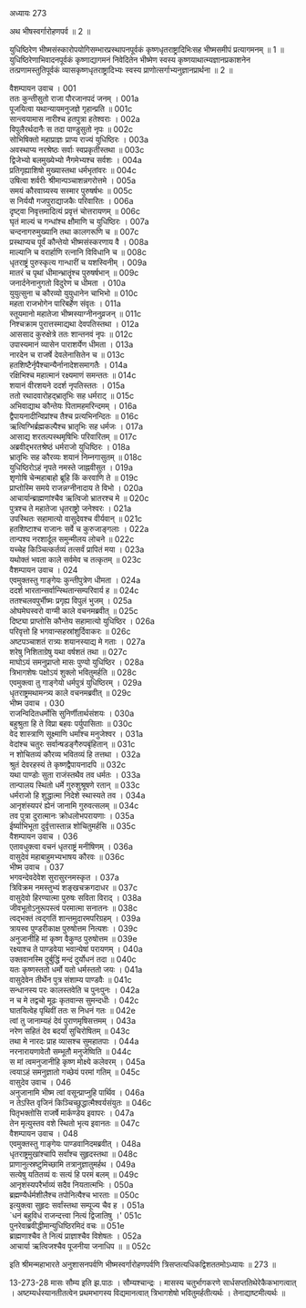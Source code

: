 अध्यायः 273

अथ भीषस्वर्गारोहणपर्व ॥ 2 ॥

युधिष्ठिरेण भीष्मसंस्कारोपयोगिसम्भारप्रस्थापनपूर्वकं कृष्णधृतराष्ट्रादिभिःसह भीष्मसमीपं प्रत्यागमनम् ॥ 1 ॥ युधिष्ठिरेणाभिवादनपूर्वकं कृष्णाद्यागमनं निवेदितेन भीष्मेण स्वस्य कृष्णयाथात्म्यज्ञानप्रकाशनेन तत्प्रणामस्तुतिपूर्वकं व्यासकृष्णधृतराष्ट्रादिभ्यः स्वस्य प्राणोत्सर्गाभ्यनुज्ञानप्रार्थना ॥ 2 ॥

वैशम्पायन उवाच ।	001  
ततः कुन्तीसुतो राजा पौरजानपदं जनम् ।	001a  
पूजयित्वा यथान्यायमनुजज्ञे गृहान्प्रति ॥	001c  
सान्त्वयामास नारीश्च हतपुत्रा हतेश्वराः ।	002a  
विपुलैरर्थदानैः स तदा पाण्डुसुतो नृपः ॥	002c  
सोभिषिक्तो महाप्राज्ञः प्राप्य राज्यं युधिष्ठिरः ।	003a  
अवस्थाप्य नरश्रेष्ठः सर्वाः स्वप्रकृतीस्तथा ॥	003c  
द्विजेभ्यो बलमुख्येभ्यो नैगमेभ्यश्च सर्वशः ।	004a  
प्रतिगृह्याशिषो मुख्यास्तथा धर्मभृतांवरः ॥	004c  
उषित्वा शर्वरीः श्रीमान्पञ्चाशन्नगरोत्तमे ।	005a  
समयं कौरवाग्र्यस्य सस्मार पुरुषर्षभः ॥	005c  
स निर्ययौ गजपुराद्याजकैः परिवारितः ।	006a  
दृष्ट्वा निवृत्तमादित्यं प्रवृत्तं चोत्तरायणम् ॥	006c  
घृतं माल्यं च गन्धांश्च क्षौमाणि च युधिष्ठिरः ।	007a  
चन्दनागरुमुख्यानि तथा कालगरूणि च ॥	007c  
प्रस्थाप्यच पूर्वं कौन्तेयो भीष्मसंस्करणाय वै ।	008a  
माल्यानि च वरार्हाणि रत्नानि विविधानि च ॥	008c  
धृतराष्ट्रं पुरुस्कृत्य गान्धारीं च यशस्विनीम् ।	009a  
मातरं च पृथां धीमान्भ्रातॄंश्च पुरुषर्षभान् ॥	009c  
जनार्दनेनानुगतो विदुरेण च धीमता ।	010a  
युयुत्सुना च कौरव्यो युयुधानेन चाभिभो ॥	010c  
महता राजभोगेन पारिबर्हेण संवृतः ।	011a  
स्तूयमानो महातेजा भीष्मस्याग्नीननुव्रजन् ॥	011c  
निश्चक्राम पुरात्तस्माद्यथा देवपतिस्तथा ।	012a  
आससाद कुरुक्षेत्रे ततः शान्तनवं नृपः ॥	012c  
उपास्यमानं व्यासेन पाराशर्येण धीमता ।	013a  
नारदेन च राजर्षे देवलेनासितेन च ॥	013c  
हतशिष्टैर्नृपैश्चान्यैर्नानादेशसमागतैः ।	014a  
रक्षिभिश्च महात्मानं रक्ष्यमाणं समन्ततः ॥	014c  
शयानं वीरशयने ददर्श नृपतिस्ततः ।	015a  
ततो रथादवारोहद्भ्रातृभिः सह धर्मराट् ॥	015c  
अभिवाद्याथ कौन्तेयः पितामहमरिन्दमम् ।	016a  
द्वैपायनादीन्विप्रांश्च तैश्च प्रत्यभिनन्दितः ॥	016c  
ऋत्विग्भिर्ब्रह्मकल्पैश्च भ्रातृभिः सह धर्मजः ।	017a  
आसाद्य शरतल्पस्थमृषिभिः परिवारितम् ॥	017c  
अब्रवीद्भरतश्रेष्ठं धर्मराजो युधिष्ठिरः ।	018a  
भ्रातृभिः सह कौरव्यः शयानं निम्नगासुतम् ॥	018c  
युधिष्ठिरोऽहं नृपते नमस्ते जाह्नवीसुत ।	019a  
शृणोषि चेन्महाबाहो ब्रूहि किं करवाणि ते ॥	019c  
प्राप्तोस्मि समये राजन्नग्नीनादाय ते विभो ।	020a  
आचार्यान्ब्राह्मणांश्चैव ऋत्विजो भ्रातरश्च मे ॥	020c  
पुत्रश्च ते महातेजा धृतराष्ट्रो जनेश्वरः ।	021a  
उपस्थितः सहामात्यो वासुदेवश्च वीर्यवान् ॥	021c  
हतशिष्टाश्च राजानः सर्वे च कुरुजाङ्गलाः ।	022a  
तान्पश्य नरशार्दूल समुन्मीलय लोचने ॥	022c  
यच्चेह किञ्चित्कर्तव्यं तत्सर्वं प्रापितं मया ।	023a  
यथोक्तं भवता काले सर्वमेव च तत्कृतम् ॥	023c  
वैशम्पायन उवाच ।	024  
एवमुक्तस्तु गाङ्गेयः कुन्तीपुत्रेण धीमता ।	024a  
ददर्श भारतान्सर्वान्स्थितान्सम्परिवार्य ह ॥	024c  
ततश्चलवपुर्भीष्मः प्रगृह्य विपुलं भुजम् ।	025a  
ओघमेघस्वरो वाग्मी काले वचनमब्रवीत् ॥	025c  
दिष्ट्या प्राप्तोसि कौन्तेय सहामात्यो युधिष्ठिर ।	026a  
परिवृत्तो हि भगवान्सहस्रांशुर्दिवाकरः ॥	026c  
अष्टपञ्चाशतं रात्र्यः शयानस्याद्य मे गताः ।	027a  
शरेषु निशिताग्रेषु यथा वर्षशतं तथा ॥	027c  
माघोऽयं समनुप्राप्तो मासः पुण्यो युधिष्ठिर ।	028a  
त्रिभागशेषः पक्षोऽयं शुक्लो भवितुमर्हति ॥	028c  
एवमुक्त्वा तु गाङ्गेयो धर्मपुत्रं युधिष्ठिरम् ।	029a  
धृतराष्ट्रमथामन्त्र्य काले वचनमब्रवीत् ॥	029c  
भीष्म उवाच ।	030  
राजन्विदितधर्मोसि सुनिर्णीतार्थसंशयः ।	030a  
बहुश्रुता हि ते विप्रा बहवः पर्युपासिताः ॥	030c  
वेद शास्त्राणि सूक्ष्माणि धर्मांश्च मनुजेश्वर ।	031a  
वेदांश्च चतुरः सर्वान्षडङ्गैरुपबृंहितान् ॥	031c  
न शोचितव्यं कौरव्य भवितव्यं हि तत्तथा ।	032a  
श्रुतं देवरहस्यं ते कृष्णद्वैपायनादपि ॥	032c  
यथा पाण्डोः सुता राजंस्तथैव तव धर्मतः ।	033a  
तान्पालय स्थितो धर्मे गुरुशुश्रूषणे रतान् ॥	033c  
धर्मराजो हि शुद्धात्मा निदेशे स्थास्यते तव ।	034a  
आनृशंस्यपरं ह्येनं जानामि गुरुवत्सलम् ॥	034c  
तव पुत्रा दुरात्मानः क्रोधलोभपरायणाः ।	035a  
ईर्ष्याभिभूता दुर्वृत्तास्तान्न शोचितुमर्हसि ॥	035c  
वैशम्पायन उवाच ।	036  
एतावधुक्त्वा वचनं धृतराष्ट्रं मनीषिणम् ।	036a  
वासुदेवं महाबाहुमभ्यभाषय कौरवः ॥	036c  
भीष्म उवाच ।	037  
भगवन्देवदेवेश सुरासुरनमस्कृत ।	037a  
त्रिविक्रम नमस्तुभ्यं शङ्खचक्रगदाधर ॥	037c  
वासुदेवो हिरण्यात्मा पुरुषः सविता विराद् ।	038a  
जीवभूतोऽनुरूपस्त्वं परमात्मा सनातनः ॥	038c  
त्वद्भक्तं त्वद्गतिं शान्तमुदारमपरिग्रहम् ।	039a  
त्रायस्व पुण्डरीकाक्ष पुरुषोत्तम नित्यशः ।	039c  
अनुजानीहि मां कृष्ण वैकुण्ठ पुरुषोत्तम ॥	039e  
रक्ष्याश्च ते पाण्डवेया भवान्येषां परायणम् ।	040a  
उक्तवानस्मि दुर्बुद्धिं मन्दं दुर्योधनं तदा ॥	040c  
यतः कृष्णस्ततो धर्मो यतो धर्मस्ततो जयः ।	041a  
वासुदेवेन तीर्थेन पुत्र संशाम्य पाण्डवैः ॥	041c  
सन्धानस्य परः कालस्तवेति च पुनःपुनः ।	042a  
न च मे तद्वचो मूढः कृतवान्स सुमन्दधीः ।	042c  
घातयित्वेह पृथिवीं ततः स निधनं गतः ॥	042e  
त्वां तु जानाम्यहं देवं पुराणमृषिसत्तमम् ।	043a  
नरेण सहितं देव बदर्यां सुचिरोषितम् ॥	043c  
तथा मे नारदः प्राह व्यासश्च सुमहातपाः ।	044a  
नरनारायणावेतौ सम्भूतौ मनुजेष्विति ॥	044c  
स मां त्वमनुजानीहि कृष्ण मोक्ष्ये कलेवरम् ।	045a  
त्वयाऽहं समनुज्ञातो गच्छेयं परमां गतिम् ॥	045c  
वासुदेव उवाच ।	046  
अनुजानामि भीष्म त्वां वसून्प्राप्नुहि पार्थिव ।	046a  
न तेऽस्ति वृजिनं किञ्चिच्छुद्धात्मैश्वर्यसंयुतः ॥	046c  
पितृभक्तोसि राजर्षे मार्कण्डेय इवापरः ।	047a  
तेन मृत्युस्तव वशे स्थितो भृत्य इवानतः ॥	047c  
वैशम्पायन उवाच ।	048  
एवमुक्तस्तु गाङ्गेयः पाण्डवानिदमब्रवीत् ।	048a  
धृतराष्ट्रमुखांश्चापि सर्वांश्च सुहृदस्तथा ॥	048c  
प्राणानुत्स्रष्टुमिच्छामि तत्रानुज्ञातुमर्हथ ।	049a  
सत्येषु यतितव्यं वः सत्यं हि परमं बलम् ॥	049c  
आनृशंस्यपरैर्भाव्यं सदैव नियतात्मभिः ।	050a  
ब्रह्मण्यैर्धर्मशीलैश्च तपोनित्यैश्च भारताः ॥	050c  
इत्युक्त्वा सुहृदः सर्वांस्तथा सम्पूज्य चैव ह ।	051a  
`धनं बहुविधं राजन्दत्त्वा नित्यं द्विजातिषु ।'	051c  
पुनरेवाब्रवीद्धीमान्युधिष्ठिरमिदं वचः ॥	051e  
ब्राह्मणाश्चैव ते नित्यं प्राज्ञाश्चैव विशेषतः ।	052a  
आचार्या ऋत्विजश्चैव पूजनीया जनाधिप ॥ ॥	052c  

इति श्रीमन्महाभारते अनुशासनपर्वणि भीष्मस्वर्गारोहणपर्वणि त्रिसप्तत्यधिकद्विशततमोऽध्यायः ॥ 273 ॥

13-273-28 मासः सौम्य इति झ.पाठः । सौम्यश्चान्द्रः । मासस्य चतुर्भागकरणे सार्धसप्ततिथेरेकैकभागत्वात् । अष्टम्यर्धस्यानतीतत्वेन प्रथमभागस्य विद्यमानत्वात् त्रिभागशेषो भवितुमर्हतीत्यर्थः । तेनाद्याष्टमीत्यर्थः ॥
